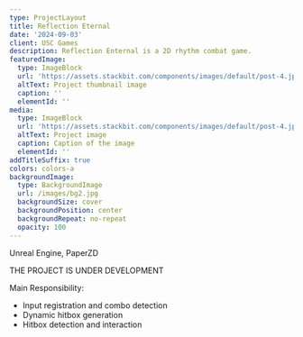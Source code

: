 ```yaml
---
type: ProjectLayout
title: Reflection Eternal
date: '2024-09-03'
client: USC Games
description: Reflection Enternal is a 2D rhythm combat game.
featuredImage:
  type: ImageBlock
  url: 'https://assets.stackbit.com/components/images/default/post-4.jpeg'
  altText: Project thumbnail image
  caption: ''
  elementId: ''
media:
  type: ImageBlock
  url: 'https://assets.stackbit.com/components/images/default/post-4.jpeg'
  altText: Project image
  caption: Caption of the image
  elementId: ''
addTitleSuffix: true
colors: colors-a
backgroundImage:
  type: BackgroundImage
  url: /images/bg2.jpg
  backgroundSize: cover
  backgroundPosition: center
  backgroundRepeat: no-repeat
  opacity: 100
---
```

Unreal Engine, PaperZD

THE PROJECT IS UNDER DEVELOPMENT

Main Responsibility:

*   Input registration and combo detection
*   Dynamic hitbox generation
*   Hitbox detection and interaction

